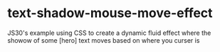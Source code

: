 # text-shadow-mouse-move-effect
JS30's example using CSS to create a dynamic fluid effect where the showow of some [hero] text moves based on where you curser is
